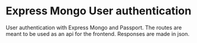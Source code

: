 # Express Mongo User authentication

User authentication with Express Mongo and Passport. The routes are meant to be used as an api for the frontend. Responses are made in json.  